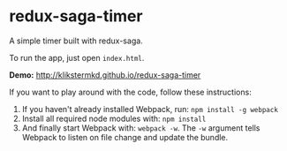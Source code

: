 # redux-saga-timer

A simple timer built with redux-saga.

To run the app, just open ```index.html```.

**Demo:** http://klikstermkd.github.io/redux-saga-timer

If you want to play around with the code, follow these instructions:

1. If you haven't already installed Webpack, run: ```npm install -g webpack```
2. Install all required node modules with: ```npm install```
3. And finally start Webpack with: ```webpack -w```. The ```-w``` argument tells Webpack to listen on file change and update the bundle.